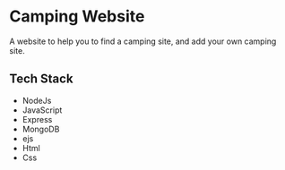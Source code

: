 # Camping Website
A website to help you to find a camping site, and add your own camping site.

## Tech Stack
- NodeJs
- JavaScript
- Express
- MongoDB
- ejs
- Html
- Css
